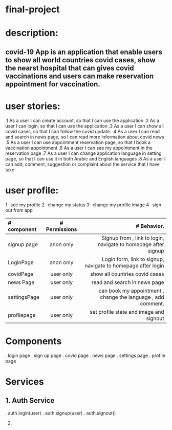 # final-project

# description:
## covid-19 App is an application that enable users to show all world countries covid cases, show the nearst hospital that can gives covid vaccinations and users can make reservation appointment for vaccination.


# user stories: 
.1 As a user I can create account, so that I can use the application
.2 As a user I can login, so that I can use the application 
.3 As a user I can show all covid cases, so that I can follow the covid update.
.4 As a user I can read and search in news page, so I can read more information about covid news
.5 As a user I can use appointment reservation page, so that I book a vaccination appointment
.6 As a user I can see my appointment in the reservation page 
.7 As a user I can change application language in setting page, so that I can use it in both Arabic and English languages
.8 As a user I can add, comment, suggestion or complaint about the service that I have take 

# user profile:
1- see my profile 
2- change my status 
3- change my profile image 
4- sign out from app



| # component  | # Permissions            | # Behavior.   |
| :---         |     :---:                |          ---: |
| signup  page | anon only <AnonRoute>    | Signup from , link to login, navigate to homepage after signup   |
| LoginPage    | anon only <AnonRoute>    | Login form, link to signup, navigate to homepage after login     |
| covidPage    | user only <PrivateRoute> | show all countries covid cases                                   |
| news Page    | user only <PrivateRoute> | read and search in news page                                     |
| settingsPage | user only <PrivateRoute> |  can book my appointment , change the language , add comment.    |
| profilepage  | user only <PrivateRoute> | set profile state and image and signout                          |
  
  
# Components 
  . login page
  . sign up page
  . covid page 
  . news page 
  . settings page 
  . profile page 
  
  
  # Services
  
## 1. Auth Service
   . auth.login(user)
   . auth.signup(user)
   . auth.signout()
  
  
  2. 
 
  
  

